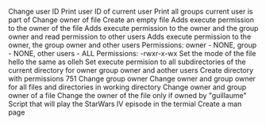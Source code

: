 Change user ID
Print user ID of current user
Print all groups current user is part of
Change owner of file
Create an empty file
Adds execute permission to the owner of the file
Adds execute permission to the owner and the group owner and read permission to other users
Adds execute permission to the owner, the group owner and other users
Permissions: owner - NONE, group - NONE, other users - ALL
Permissions: -rwxr-x-wx
Set the mode of the file hello the same as olleh
Set execute permision to all subdirectories of the current directory for owner group owner and aother users
Create directory with permissions 751
Change group owner
Change owner and group owner for all files and directories in working directory
Change owner and group owner of a file
Change the owner of the file only if owned by "guillaume"
Script that will play the StarWars IV episode in the termial
Create a man page
